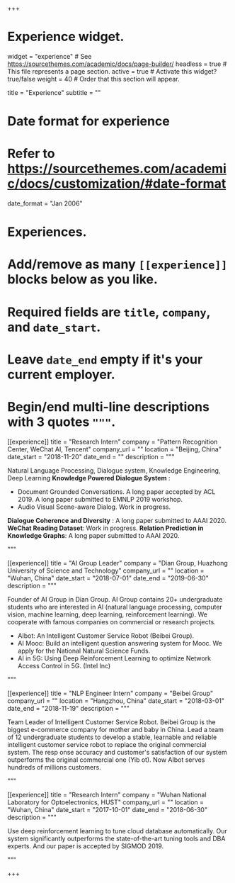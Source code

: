 +++
# Experience widget.
widget = "experience"  # See https://sourcethemes.com/academic/docs/page-builder/
headless = true  # This file represents a page section.
active = true  # Activate this widget? true/false
weight = 40  # Order that this section will appear.

title = "Experience"
subtitle = ""

# Date format for experience
#   Refer to https://sourcethemes.com/academic/docs/customization/#date-format
date_format = "Jan 2006"

# Experiences.
#   Add/remove as many `[[experience]]` blocks below as you like.
#   Required fields are `title`, `company`, and `date_start`.
#   Leave `date_end` empty if it's your current employer.
#   Begin/end multi-line descriptions with 3 quotes `"""`.
[[experience]]
  title = "Research Intern"
  company = "Pattern Recognition Center, WeChat AI, Tencent"
  company_url = ""
  location = "Beijing, China"
  date_start = "2018-11-20"
  date_end = ""
  description = """

Natural Language Processing, Dialogue system, Knowledge Engineering, Deep Learning
**Knowledge Powered Dialogue System** :

- Document Grounded Conversations. A long paper accepted by ACL 2019. A long paper submitted to EMNLP 2019 workshop.
- Audio Visual Scene-aware Dialog. Work in progress.

**Dialogue Coherence and Diversity** : A long paper submitted to AAAI 2020.
**WeChat Reading Dataset**: Work in progress.
**Relation Prediction in Knowledge Graphs**: A long paper submitted to AAAI 2020.

"""


[[experience]]
  title = "AI Group Leader"
  company = "Dian Group, Huazhong University of Science and Technology"
  company_url = ""
  location = "Wuhan, China"
  date_start = "2018-07-01"
  date_end = "2019-06-30"
  description = """

Founder of AI Group in Dian Group. AI Group contains 20+ undergraduate students who are interested in AI (natural language processing, computer vision, machine learning, deep learning, reinforcement learning). We cooperate with famous companies on commercial or research projects.

- AIbot: An Intelligent Customer Service Robot (Beibei Group).
- AI Mooc: Build an intelligent question answering system for Mooc. We apply for the National Natural Science Funds.
- AI in 5G: Using Deep Reinforcement Learning to optimize Network Access Control in 5G. (Intel Inc)

"""

[[experience]]
  title = "NLP Engineer Intern"
  company = "Beibei Group"
  company_url = ""
  location = "Hangzhou, China"
  date_start = "2018-03-01"
  date_end = "2018-11-19"
  description = """

Team Leader of Intelligent Customer Service Robot. Beibei Group is the biggest e-commerce company for mother and baby in China. Lead a team of 12 undergraduate students to develop a stable, learnable and reliable intelligent customer service robot to replace the original commercial system. The resp onse accuracy and customer's satisfaction of our system outperforms the original commercial one (Yib ot). Now AIbot serves hundreds of millions customers.

"""

[[experience]]
  title = "Research Intern"
  company = "Wuhan National Laboratory for Optoelectronics, HUST"
  company_url = ""
  location = "Wuhan, China"
  date_start = "2017-10-01"
  date_end = "2018-06-30"
  description = """

Use deep reinforcement learning to tune cloud database automatically. Our system significantly outperforms the state-of-the-art tuning tools and DBA experts. And our paper is accepted by SIGMOD 2019.

"""

+++
